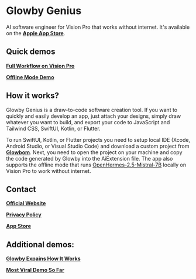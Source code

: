 # Glowby Genius

AI software engineer for Vision Pro that works without internet. It's available on the [**Apple App Store**](https://apps.apple.com/us/app/glowby-genius/id6446417094).

## Quick demos

[**Full Workflow on Vision Pro**](https://twitter.com/GlowbomCorp/status/1765458935535042906)

[**Offline Mode Demo**](https://twitter.com/jacobilin/status/1766504961339175371)

## How it works?

Glowby Genius is a draw-to-code software creation tool. If you want to quickly and easily develop an app, just attach your designs, simply draw whatever you want to build, and export your code to JavaScript and Tailwind CSS, SwiftUI, Kotlin, or Flutter.

To run SwiftUI, Kotlin, or Flutter projects you need to setup local IDE (Xcode, Android Studio, or Visual Studio Code) and download a custom project from [**Glowbom**](glowbom.com). Next, you need to open the project on your machine and copy the code generated by Glowby into the AiExtension file. The app also supports the offline mode that runs [OpenHermes-2.5-Mistral-7B](https://huggingface.co/teknium/OpenHermes-2.5-Mistral-7B) locally on Vision Pro to work without internet.

## Contact


[**Official Website**](https://glowbom.com/glowby/)

[**Privacy Policy**](https://glowbom.com/glowby/privacy.html)

[**App Store**](https://apps.apple.com/us/app/glowby-genius/id6446417094)

## Additional demos:


[**Glowby Expains How It Works**](https://www.youtube.com/watch?v=wqfLtk2t-T8)

[**Most Viral Demo So Far**](https://twitter.com/jacobilin/status/1751365686344155250)
